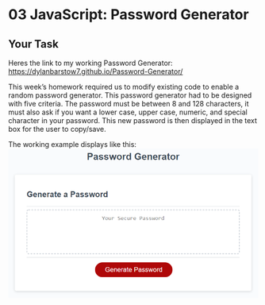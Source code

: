 # 03 JavaScript: Password Generator

## Your Task

Heres the link to my working Password Generator:
https://dylanbarstow7.github.io/Password-Generator/


This week’s homework required us to modify existing code to enable a random password generator.  This password generator had to be designed with five criteria.  The password must be between 8 and 128 characters, it must also ask if you want a lower case, upper case, numeric, and special character in your password.  This new password is then displayed in the text box for the user to copy/save.

The working example displays like this:
![alt text](https://github.com/DylanBarstow7/Password-Generator/blob/main/Assets/03-javascript-homework-demo.png?raw=true)